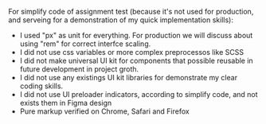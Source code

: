 
For simplify code of assignment test (because it's not used for production, and serveing for a demonstration of my quick implementation skills):

- I used "px" as unit for everything. For production we will discuss about using "rem" for correct interfce scaling.
- I did not use css variables or more complex preprocessos like SCSS
- I did not make universal UI kit for components that possible reusable in future development in project groth.
- I did not use any existings UI kit libraries for demonstrate my clear coding skills.
- I did not use UI preloader indicators, according to simplify code, and not exists them in Figma design
- Pure markup verified on Chrome, Safari and Firefox

